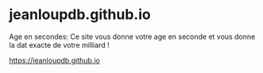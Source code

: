 # jeanloupdb.github.io
Age en secondes: 
Ce site vous donne votre age en seconde et vous donne la dat exacte de votre milliard !

https://jeanloupdb.github.io
